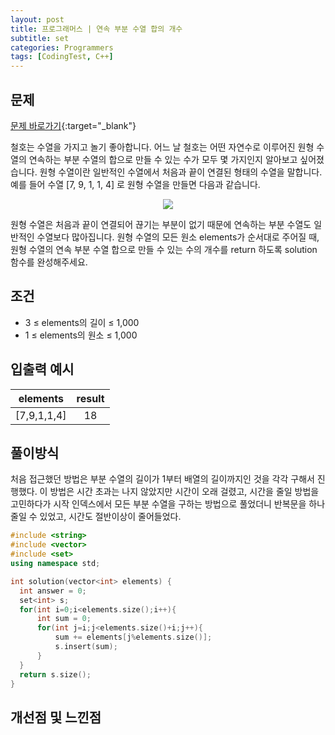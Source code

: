 ```yaml
---
layout: post
title: 프로그래머스 | 연속 부분 수열 합의 개수
subtitle: set
categories: Programmers
tags: [CodingTest, C++]
---
```


## 문제
[문제 바로가기](https://school.programmers.co.kr/learn/courses/30/lessons/131701){:target="_blank"}

철호는 수열을 가지고 놀기 좋아합니다. 어느 날 철호는 어떤 자연수로 이루어진 원형 수열의 연속하는 부분 수열의 합으로 만들 수 있는 수가 모두 몇 가지인지 알아보고 싶어졌습니다. 원형 수열이란 일반적인 수열에서 처음과 끝이 연결된 형태의 수열을 말합니다. 예를 들어 수열 [7, 9, 1, 1, 4] 로 원형 수열을 만들면 다음과 같습니다.
<p align="center"><img src="https://user-images.githubusercontent.com/41900899/212632979-43a83b82-b574-42ea-8bf8-0b2cc0db4aa4.png"></p>
원형 수열은 처음과 끝이 연결되어 끊기는 부분이 없기 때문에 연속하는 부분 수열도 일반적인 수열보다 많아집니다.
원형 수열의 모든 원소 elements가 순서대로 주어질 때, 원형 수열의 연속 부분 수열 합으로 만들 수 있는 수의 개수를 return 하도록 solution 함수를 완성해주세요.

## 조건

- 3 ≤ elements의 길이 ≤ 1,000
- 1 ≤ elements의 원소 ≤ 1,000



## 입출력 예시

  |elements|result|
  |:--:|:--:|
  |[7,9,1,1,4]|18|
  
  

## 풀이방식
  처음 접근했던 방법은 부분 수열의 길이가 1부터 배열의 길이까지인 것을 각각 구해서 진행했다. 이 방법은 시간 초과는 나지 않았지만 시간이 오래 걸렸고, 시간을 줄일 방법을 고민하다가 시작 인덱스에서 모든 부분 수열을 구하는 방법으로 풀었더니 반복문을 하나 줄일 수 있었고, 시간도 절반이상이 줄어들었다.
  ```cpp
#include <string>
#include <vector>
#include <set>
using namespace std;

int solution(vector<int> elements) {
    int answer = 0;
    set<int> s;
    for(int i=0;i<elements.size();i++){
        int sum = 0;
        for(int j=i;j<elements.size()+i;j++){
            sum += elements[j%elements.size()];
            s.insert(sum);
        }
    }
    return s.size();
}
```

## 개선점 및 느낀점
 